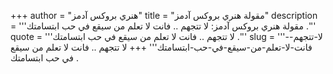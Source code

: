 +++
author = "هنري بروكس آدمز"
title = "مقولة هنري بروكس آدمز"
description = '''مقولة هنري بروكس آدمز: لا تتجهم .. فانت لا تعلم من سيقع في حب ابتسامتك .'''
quote = '''لا تتجهم .. فانت لا تعلم من سيقع في حب ابتسامتك .'''
slug = '''لا-تتجهم--فانت-لا-تعلم-من-سيقع-في-حب-ابتسامتك'''
+++
لا تتجهم .. فانت لا تعلم من سيقع في حب ابتسامتك .
